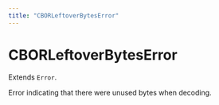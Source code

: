 ```yaml
---
title: "CBORLeftoverBytesError"
---
```


# CBORLeftoverBytesError

Extends `Error`.

Error indicating that there were unused bytes when decoding.
